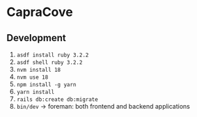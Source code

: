 # CapraCove

## Development
1. `asdf install ruby 3.2.2`
2. `asdf shell ruby 3.2.2`
3. `nvm install 18`
4. `nvm use 18`
5. `npm install -g yarn`
6. `yarn install`
7. `rails db:create db:migrate`
8. `bin/dev` -> foreman: both frontend and backend applications
